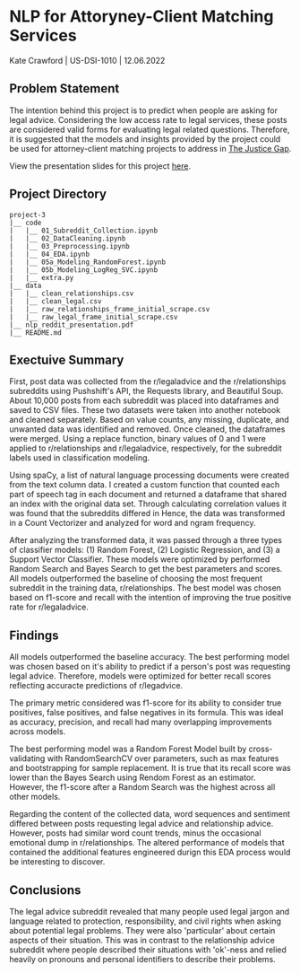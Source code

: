 # NLP for Attoryney-Client Matching Services
Kate Crawford | US-DSI-1010 | 12.06.2022

## Problem Statement
The intention behind this project is to predict when people are asking for legal advice. Considering the low access rate to legal services, these posts are considered valid forms for evaluating legal related questions. Therefore, it is suggested that the models and insights provided by the project could be used for attorney-client matching projects to address in [The Justice Gap](https://www.lsc.gov/events/justice-gap-2022-report-release-unmet-civil-legal-needs-low-income-americans). 

View the presentation slides for this project [here](https://drive.google.com/file/d/10vNTveZoSe-bpelQiXR9gZizJKEB2pcX/view?usp=share_link).


## Project Directory
```
project-3
|__ code
|   |__ 01_Subreddit_Collection.ipynb
|   |__ 02_DataCleaning.ipynb
|   |__ 03_Preprocessing.ipynb
|   |__ 04_EDA.ipynb
|   |__ 05a_Modeling_RandomForest.ipynb
|   |__ 05b_Modeling_LogReg_SVC.ipynb
|   |__ extra.py
|__ data
|   |__ clean_relationships.csv
|   |__ clean_legal.csv
|   |__ raw_relationships_frame_initial_scrape.csv
|   |__ raw_legal_frame_initial_scrape.csv
|__ nlp_reddit_presentation.pdf
|__ README.md
```

## Exectuive Summary
First, post data was collected from the r/legaladvice and the r/relationships subreddits using Pushshift's API, the Requests library, and Beautiful Soup. About 10,000 posts from each subreddit was placed into dataframes and saved to CSV files. These two datasets were taken into another notebook and cleaned separately. Based on value counts, any missing, duplicate, and unwanted data was identified and removed. Once cleaned, the dataframes were merged. Using a replace function, binary values of 0 and 1 were applied to r/relationships and r/legaladvice, respectively, for the subreddit labels used in classification modeling.

Using spaCy, a list of natural language processing documents were created from the text column data. I created a custom function that counted each part of speech tag in each document and returned a dataframe that shared an index with the original data set. Through calculating correlation values it was found that the subreddits differed in Hence, the data was transformed in a Count Vectorizer and analyzed for word and ngram frequency. 

After analyzing the transformed data, it was passed through a three types of classifier models: (1) Random Forest, (2) Logistic Regression, and (3) a Support Vector Classifier. These models were optimized by performed Random Search and Bayes Search to get the best parameters and scores. All models outperformed the baseline of choosing the most frequent subreddit in the training data, r/relationships. The best model was chosen based on f1-score and recall with the intention of improving the true positive rate for r/legaladvice.

## Findings
All models outperformed the baseline accuracy. The best performing model was chosen based on it's ability to predict if a person's post was requesting legal advice. Therefore, models were optimized for better recall scores reflecting accuracte predictions of r/legadvice. 

The primary metric considered was f1-score for its ability to consider true positives, false positives, and false negatives in its formula. This was ideal as accuracy, precision, and recall had many overlapping improvements across models. 

The best performing model was a Random Forest Model built by cross-validating with RandomSearchCV over parameters, such as max features and bootstrapping for sample replacement. It is true that its recall score was lower than the Bayes Search using Rendom Forest as an estimator. However, the f1-score after a Random Search was the highest across all other models.

Regarding the content of the collected data, word sequences and sentiment differed between posts requesting legal advice and relationship advice. However, posts had similar word count trends, minus the occasional emotional dump in r/relationships. The altered performance of models that contained the additional features engineered durign this EDA process would be interesting to discover.

## Conclusions
The legal advice subreddit revealed that many people used legal jargon and language related to protection, responsibility, and civil rights when asking about potential legal problems. They were also 'particular' about certain aspects of their situation. This was in contrast to the relationship advice subreddit where people described their situations with 'ok'-ness and relied heavily on pronouns and personal identifiers to describe their problems.
